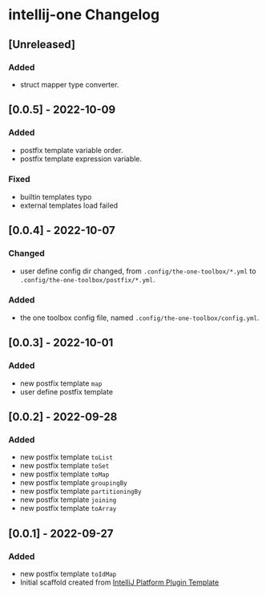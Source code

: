 <!-- Keep a Changelog guide -> https://keepachangelog.com -->

# intellij-one Changelog

## [Unreleased]

### Added

- struct mapper type converter.
 
## [0.0.5] - 2022-10-09

### Added

- postfix template variable order.
- postfix template expression variable.

### Fixed

- builtin templates typo
- external templates load failed

## [0.0.4] - 2022-10-07

### Changed

- user define config dir changed, from `.config/the-one-toolbox/*.yml` to `.config/the-one-toolbox/postfix/*.yml`.

### Added

- the one toolbox config file, named `.config/the-one-toolbox/config.yml`.

## [0.0.3] - 2022-10-01

### Added

- new postfix template `map`
- user define postfix template

## [0.0.2] - 2022-09-28

### Added

- new postfix template `toList`
- new postfix template `toSet`
- new postfix template `toMap`
- new postfix template `groupingBy`
- new postfix template `partitioningBy`
- new postfix template `joining`
- new postfix template `toArray`

## [0.0.1] - 2022-09-27

### Added

- new postfix template `toIdMap`
- Initial scaffold created
  from [IntelliJ Platform Plugin Template](https://github.com/JetBrains/intellij-platform-plugin-template)
